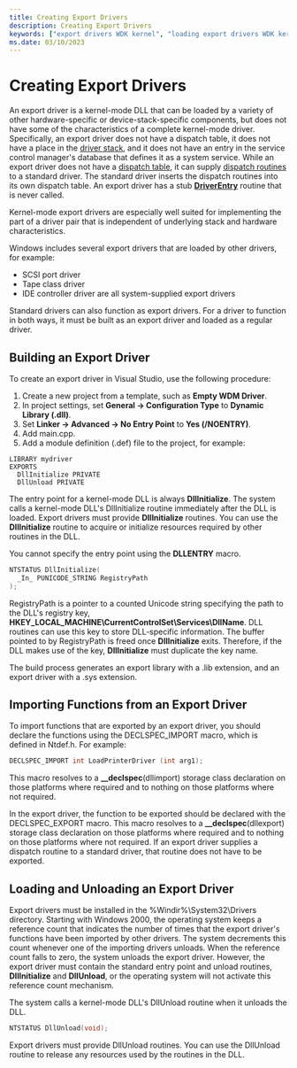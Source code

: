 ```yaml
---
title: Creating Export Drivers
description: Creating Export Drivers
keywords: ["export drivers WDK kernel", "loading export drivers WDK kernel", "importing export driver functions", "module-definition files WDK kernel", ".def files", "def files", "kernel-mode drivers WDK , export drivers"]
ms.date: 03/10/2023
---
```


# Creating Export Drivers

An export driver is a kernel-mode DLL that can be loaded by a variety of other hardware-specific or device-stack-specific components, but does not have some of the characteristics of a complete kernel-mode driver. Specifically, an export driver does not have a dispatch table, it does not have a place in the [driver stack](../gettingstarted/driver-stacks.md), and it does not have an entry in the service control manager's database that defines it as a system service.
While an export driver does not have a [dispatch table](../stream/creating-dispatch-tables.md), it can supply [dispatch routines](./writing-dispatch-routines.md) to a standard driver. The standard driver inserts the dispatch routines into its own dispatch table.
An export driver has a stub [**DriverEntry**](/windows-hardware/drivers/ddi/content/wdm/nc-wdm-driver_initialize) routine that is never called.

Kernel-mode export drivers are especially well suited for implementing the part of a driver pair that is independent of underlying stack and hardware characteristics.

Windows includes several export drivers that are loaded by other drivers, for example:

* SCSI port driver
* Tape class driver
* IDE controller driver are all system-supplied export drivers

Standard drivers can also function as export drivers. For a driver to function in both ways, it must be built as an export driver and loaded as a regular driver.

## Building an Export Driver

To create an export driver in Visual Studio, use the following procedure:

1. Create a new project from a template, such as **Empty WDM Driver**.
1. In project settings, set **General -> Configuration Type** to **Dynamic Library (.dll)**.
1. Set **Linker -> Advanced -> No Entry Point** to **Yes (/NOENTRY)**.
1. Add main.cpp.
1. Add a module definition (.def) file to the project, for example:

  ```
  LIBRARY mydriver
  EXPORTS
    DllInitialize PRIVATE
    DllUnload PRIVATE
  ```

The entry point for a kernel-mode DLL is always **DllInitialize**. The system calls a kernel-mode DLL's DllInitialize routine immediately after the DLL is loaded. Export drivers must provide **DllInitialize** routines. You can use the **DllInitialize** routine to acquire or initialize resources required by other routines in the DLL.

You cannot specify the entry point using the **DLLENTRY** macro.

```cpp
NTSTATUS DllInitialize(
  _In_ PUNICODE_STRING RegistryPath
);
```

RegistryPath is a pointer to a counted Unicode string specifying the path to the DLL's registry key, **HKEY_LOCAL_MACHINE\CurrentControlSet\Services\DllName**. DLL routines can use this key to store DLL-specific information. The buffer pointed to by RegistryPath is freed once **DllInitialize** exits. Therefore, if the DLL makes use of the key, **DllInitialize** must duplicate the key name.

The build process generates an export library with a .lib extension, and an export driver with a .sys extension.

## Importing Functions from an Export Driver

To import functions that are exported by an export driver, you should declare the functions using the DECLSPEC\_IMPORT macro, which is defined in Ntdef.h. For example:

```cpp
DECLSPEC_IMPORT int LoadPrinterDriver (int arg1); 
```

This macro resolves to a **\_\_declspec**(dllimport) storage class declaration on those platforms where required and to nothing on those platforms where not required.

In the export driver, the function to be exported should be declared with the DECLSPEC\_EXPORT macro. This macro resolves to a **\_\_declspec**(dllexport) storage class declaration on those platforms where required and to nothing on those platforms where not required. If an export driver supplies a dispatch routine to a standard driver, that routine does not have to be exported.

## Loading and Unloading an Export Driver

Export drivers must be installed in the %Windir%\\System32\\Drivers directory. Starting with Windows 2000, the operating system keeps a reference count that indicates the number of times that the export driver's functions have been imported by other drivers. The system decrements this count whenever one of the importing drivers unloads. When the reference count falls to zero, the system unloads the export driver. However, the export driver must contain the standard entry point and unload routines, **DllInitialize** and **DllUnload**, or the operating system will not activate this reference count mechanism.

The system calls a kernel-mode DLL's DllUnload routine when it unloads the DLL.

```cpp
NTSTATUS DllUnload(void);
```

Export drivers must provide DllUnload routines. You can use the DllUnload routine to release any resources used by the routines in the DLL.

